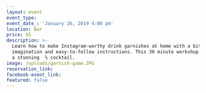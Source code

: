 ```yaml
---
layout: event
event_type:
event_date_: 'January 26, 2019 4:00 pm'
location: Bar
price: $5
description: >-
  Learn how to make Instagram-worthy drink garnishes at home with a bit of
  imagination and easy-to-follow instructions. This 30 minute workshop includes
  a stunning  ½ cocktail.
image: /uploads/garnish-game.JPG
reservation_link:
facebook-event_link:
featured: false
---
```


